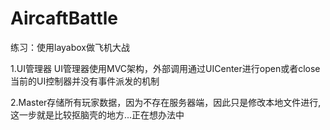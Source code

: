 # AircaftBattle
练习：使用layabox做飞机大战

1.UI管理器  UI管理器使用MVC架构，外部调用通过UICenter进行open或者close
当前的UI控制器并没有事件派发的机制

2.Master存储所有玩家数据，因为不存在服务器端，因此只是修改本地文件进行,这一步就是比较抠脑壳的地方...正在想办法中